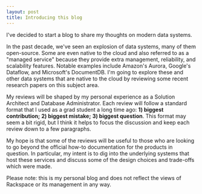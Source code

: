 ```yaml
---
layout: post
title: Introducing this blog
---
```


I've decided to start a blog to share my thoughts on modern data systems. 

<!--more-->

In the past decade, we've seen an explosion of data systems, many of them open-source. Some are even native to the cloud and also referred to as a "managed service" because they provide extra management, reliability, and scalability features. Notable examples include Amazon's Aurora, Google's Dataflow, and Microsoft's DocumentDB. I'm going to explore these and other data systems that are native to the cloud by reviewing some recent research papers on this subject area. 

My reviews will be shaped by my personal experience as a Solution Architect and Database Administrator. Each review will follow a standard format that I used as a grad student a long time ago: **1) biggest contribution;** **2) biggest mistake;** **3) biggest question**. This format may seem a bit rigid, but I think it helps to focus the discussion and keep each review down to a few paragraphs. 

My hope is that some of the reviews will be useful to those who are looking to go beyond the official how-to documentation for the products in question. In particular, my intent is to dig into the underlying systems that host these services and discuss some of the design choices and trade-offs which were made. 

Please note: this is my personal blog and does not reflect the views of Rackspace or its management in any way.